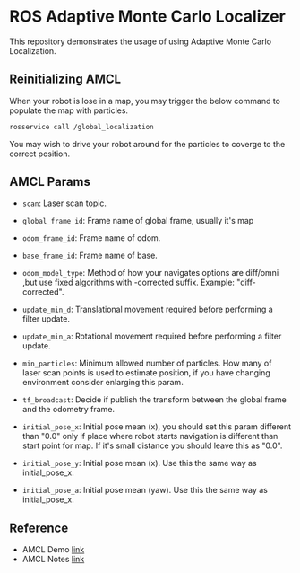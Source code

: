 # ROS Adaptive Monte Carlo Localizer

This repository demonstrates the usage of using Adaptive Monte Carlo Localization.  

## Reinitializing AMCL

When your robot is lose in a map, you may trigger the below command to populate the map with particles.  

```bash
rosservice call /global_localization
```
You may wish to drive your robot around for the particles to coverge to the correct position.  

## AMCL Params

- `scan`: Laser scan topic.

- `global_frame_id`: Frame name of global frame, usually it's map

- `odom_frame_id`: Frame name of odom.

- `base_frame_id`: Frame name of base.

- `odom_model_type`: Method of how your navigates options are diff/omni ,but use fixed algorithms with -corrected suffix. Example: "diff-corrected".

- `update_min_d`: Translational movement required before performing a filter update.

- `update_min_a`: Rotational movement required before performing a filter update.

- `min_particles`: Minimum allowed number of particles. How many of laser scan points is used to estimate position, if you have changing environment consider enlarging this param.

- `tf_broadcast`: Decide if publish the transform between the global frame and the odometry frame.

- `initial_pose_x`: Initial pose mean (x), you should set this param different than "0.0" only if place where robot starts navigation is different than start point for map. If it's small distance you should leave this as "0.0".

- `initial_pose_y`: Initial pose mean (x). Use this the same way as initial_pose_x.

- `initial_pose_a`: Initial pose mean (yaw). Use this the same way as initial_pose_x.


## Reference
- AMCL Demo [link](https://www.youtube.com/watch?v=tqWnQUIoVUQ)
- AMCL Notes [link](https://husarion.com/tutorials/ros-tutorials/9-map-navigation/)
